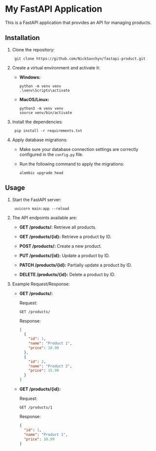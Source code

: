 # My FastAPI Application

This is a FastAPI application that provides an API for managing products.

## Installation

1. Clone the repository: 

        git clone https://github.com/NickSavchyn/fastapi-product.git   
   
2. Create a virtual environment and activate it:

   - **Windows:**
    
     ```
     python -m venv venv
     .\venv\Scripts\activate
     ```
    
   - **MacOS/Linux:**
    
     ```
     python3 -m venv venv
     source venv/bin/activate
     ```

3. Install the dependencies:

        pip install -r requirements.txt

4. Apply database migrations:

   - Make sure your database connection settings are correctly configured in the `config.py` file.
   
   - Run the following command to apply the migrations:
   
     ```
     alembic upgrade head
     ```

## Usage

1. Start the FastAPI server:

        uvicorn main:app --reload

2. The API endpoints available are:

   - **GET /products/:** Retrieve all products.
  
   - **GET /products/{id}:** Retrieve a product by ID.
  
   - **POST /products/:** Create a new product.
  
   - **PUT /products/{id}:** Update a product by ID.
  
   - **PATCH /products/{id}:** Partially update a product by ID.
  
   - **DELETE /products/{id}:** Delete a product by ID.

3. Example Request/Response:

   - **GET /products/:**
   
     Request:
     
     ```http
     GET /products/
     ```
     
     Response:
     
     ```json
     [
       {
         "id": 1,
         "name": "Product 1",
         "price": 10.99
       },
       {
         "id": 2,
         "name": "Product 2",
         "price": 15.99
       }
     ]
     ```

   - **GET /products/{id}:**
   
     Request:
     
     ```http
     GET /products/1
     ```
     
     Response:
     
     ```json
     {
       "id": 1,
       "name": "Product 1",
       "price": 10.99
     }
     ```


